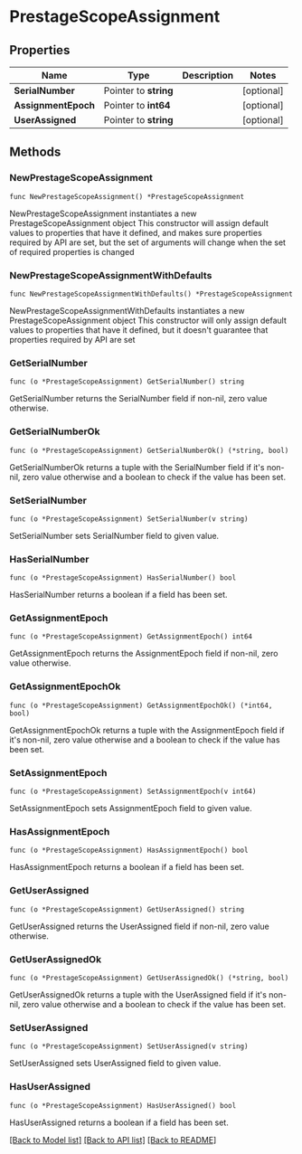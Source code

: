 # PrestageScopeAssignment

## Properties

Name | Type | Description | Notes
------------ | ------------- | ------------- | -------------
**SerialNumber** | Pointer to **string** |  | [optional] 
**AssignmentEpoch** | Pointer to **int64** |  | [optional] 
**UserAssigned** | Pointer to **string** |  | [optional] 

## Methods

### NewPrestageScopeAssignment

`func NewPrestageScopeAssignment() *PrestageScopeAssignment`

NewPrestageScopeAssignment instantiates a new PrestageScopeAssignment object
This constructor will assign default values to properties that have it defined,
and makes sure properties required by API are set, but the set of arguments
will change when the set of required properties is changed

### NewPrestageScopeAssignmentWithDefaults

`func NewPrestageScopeAssignmentWithDefaults() *PrestageScopeAssignment`

NewPrestageScopeAssignmentWithDefaults instantiates a new PrestageScopeAssignment object
This constructor will only assign default values to properties that have it defined,
but it doesn't guarantee that properties required by API are set

### GetSerialNumber

`func (o *PrestageScopeAssignment) GetSerialNumber() string`

GetSerialNumber returns the SerialNumber field if non-nil, zero value otherwise.

### GetSerialNumberOk

`func (o *PrestageScopeAssignment) GetSerialNumberOk() (*string, bool)`

GetSerialNumberOk returns a tuple with the SerialNumber field if it's non-nil, zero value otherwise
and a boolean to check if the value has been set.

### SetSerialNumber

`func (o *PrestageScopeAssignment) SetSerialNumber(v string)`

SetSerialNumber sets SerialNumber field to given value.

### HasSerialNumber

`func (o *PrestageScopeAssignment) HasSerialNumber() bool`

HasSerialNumber returns a boolean if a field has been set.

### GetAssignmentEpoch

`func (o *PrestageScopeAssignment) GetAssignmentEpoch() int64`

GetAssignmentEpoch returns the AssignmentEpoch field if non-nil, zero value otherwise.

### GetAssignmentEpochOk

`func (o *PrestageScopeAssignment) GetAssignmentEpochOk() (*int64, bool)`

GetAssignmentEpochOk returns a tuple with the AssignmentEpoch field if it's non-nil, zero value otherwise
and a boolean to check if the value has been set.

### SetAssignmentEpoch

`func (o *PrestageScopeAssignment) SetAssignmentEpoch(v int64)`

SetAssignmentEpoch sets AssignmentEpoch field to given value.

### HasAssignmentEpoch

`func (o *PrestageScopeAssignment) HasAssignmentEpoch() bool`

HasAssignmentEpoch returns a boolean if a field has been set.

### GetUserAssigned

`func (o *PrestageScopeAssignment) GetUserAssigned() string`

GetUserAssigned returns the UserAssigned field if non-nil, zero value otherwise.

### GetUserAssignedOk

`func (o *PrestageScopeAssignment) GetUserAssignedOk() (*string, bool)`

GetUserAssignedOk returns a tuple with the UserAssigned field if it's non-nil, zero value otherwise
and a boolean to check if the value has been set.

### SetUserAssigned

`func (o *PrestageScopeAssignment) SetUserAssigned(v string)`

SetUserAssigned sets UserAssigned field to given value.

### HasUserAssigned

`func (o *PrestageScopeAssignment) HasUserAssigned() bool`

HasUserAssigned returns a boolean if a field has been set.


[[Back to Model list]](../README.md#documentation-for-models) [[Back to API list]](../README.md#documentation-for-api-endpoints) [[Back to README]](../README.md)


